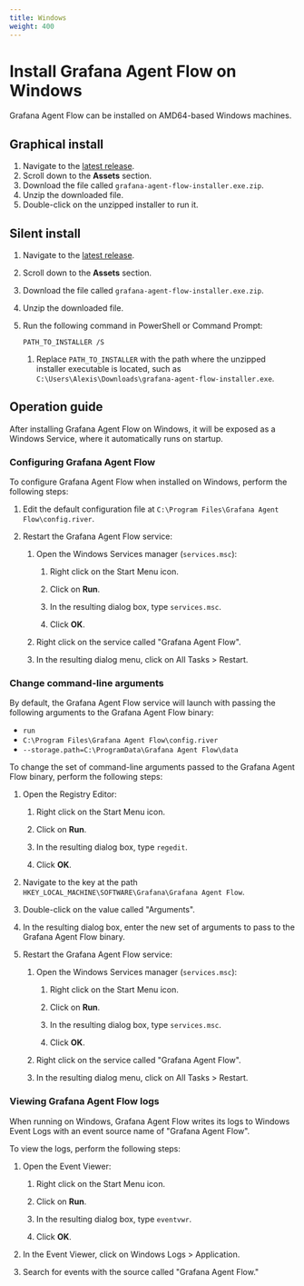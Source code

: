 ```yaml
---
title: Windows
weight: 400
---
```


# Install Grafana Agent Flow on Windows

Grafana Agent Flow can be installed on AMD64-based Windows machines.

## Graphical install

1. Navigate to the [latest release][latest].
2. Scroll down to the **Assets** section.
3. Download the file called `grafana-agent-flow-installer.exe.zip`.
4. Unzip the downloaded file.
5. Double-click on the unzipped installer to run it.

[latest]: https://github.com/grafana/agent/releases/latest

## Silent install

1. Navigate to the [latest release][latest].

2. Scroll down to the **Assets** section.

3. Download the file called `grafana-agent-flow-installer.exe.zip`.

4. Unzip the downloaded file.

5. Run the following command in PowerShell or Command Prompt:

   ```shell
   PATH_TO_INSTALLER /S
   ```

   1. Replace `PATH_TO_INSTALLER` with the path where the unzipped installer
      executable is located, such as
      `C:\Users\Alexis\Downloads\grafana-agent-flow-installer.exe`.

[latest]: https://github.com/grafana/agent/releases/latest

## Operation guide

After installing Grafana Agent Flow on Windows, it will be exposed as a Windows
Service, where it automatically runs on startup.

### Configuring Grafana Agent Flow

To configure Grafana Agent Flow when installed on Windows, perform the following
steps:

1. Edit the default configuration file at `C:\Program Files\Grafana Agent
   Flow\config.river`.

2. Restart the Grafana Agent Flow service:

   1. Open the Windows Services manager (`services.msc`):

      1. Right click on the Start Menu icon.

      2. Click on **Run**.

      3. In the resulting dialog box, type `services.msc`.

      4. Click **OK**.

   2. Right click on the service called "Grafana Agent Flow".

   3. In the resulting dialog menu, click on All Tasks > Restart.

### Change command-line arguments

By default, the Grafana Agent Flow service will launch with passing the
following arguments to the Grafana Agent Flow binary:

* `run`
* `C:\Program Files\Grafana Agent Flow\config.river`
* `--storage.path=C:\ProgramData\Grafana Agent Flow\data`

To change the set of command-line arguments passed to the Grafana Agent Flow
binary, perform the following steps:

1. Open the Registry Editor:

   1. Right click on the Start Menu icon.

   2. Click on **Run**.

   3. In the resulting dialog box, type `regedit`.

   4. Click **OK**.

2. Navigate to the key at the path `HKEY_LOCAL_MACHINE\SOFTWARE\Grafana\Grafana
   Agent Flow`.

3. Double-click on the value called "Arguments".

4. In the resulting dialog box, enter the new set of arguments to pass to the
   Grafana Agent Flow binary.

5. Restart the Grafana Agent Flow service:

   1. Open the Windows Services manager (`services.msc`):

      1. Right click on the Start Menu icon.

      2. Click on **Run**.

      3. In the resulting dialog box, type `services.msc`.

      4. Click **OK**.

   2. Right click on the service called "Grafana Agent Flow".

   3. In the resulting dialog menu, click on All Tasks > Restart.

### Viewing Grafana Agent Flow logs

When running on Windows, Grafana Agent Flow writes its logs to Windows Event
Logs with an event source name of "Grafana Agent Flow".

To view the logs, perform the following steps:

1. Open the Event Viewer:

   1. Right click on the Start Menu icon.

   2. Click on **Run**.

   3. In the resulting dialog box, type `eventvwr`.

   4. Click **OK**.

2. In the Event Viewer, click on Windows Logs > Application.

3. Search for events with the source called "Grafana Agent Flow."
